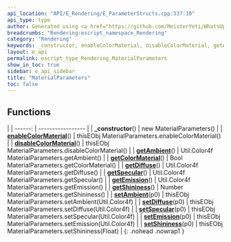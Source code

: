 ```yaml
---
api_location: "API/E_Rendering/E_ParameterStructs.cpp:337:10"
api_type: type
author: Generated using <a href="https://github.com/MeisterYeti/WhatsUpDoc">WhatsUpDoc</a>
breadcrumbs: "Rendering:escript_namespace_Rendering"
category: "Rendering"
keywords: _constructor, enableColorMaterial, disableColorMaterial, getAmbient, getColorMaterial, getDiffuse, getSpecular, getEmission, getShininess, setAmbient, setDiffuse, setSpecular, setEmission, setShininess
layout: e_api
permalink: escript_type_Rendering_MaterialParameters
show_in_toc: true
sidebar: e_api_sidebar
title: "MaterialParameters"
toc: false
---
```


## Functions

|
| ------: | ----------------- |
| **_constructor**() | new MaterialParameters() |
| **[enableColorMaterial](classRendering_1_1MaterialParameters#classRendering_1_1MaterialParameters_1a609b00d8941279d6b418733f49a89048)**() | thisEObj MaterialParameters.enableColorMaterial() |
| **[disableColorMaterial](classRendering_1_1MaterialParameters#classRendering_1_1MaterialParameters_1a0dae78003be1fd417116da04205027e8)**() | thisEObj MaterialParameters.disableColorMaterial() |
| **[getAmbient](classRendering_1_1MaterialParameters#classRendering_1_1MaterialParameters_1a2a45c4e617a87e70e89735b8f582b3cb)**() | Util.Color4f MaterialParameters.getAmbient() |
| **[getColorMaterial](classRendering_1_1MaterialParameters#classRendering_1_1MaterialParameters_1ab3ef2fab56ec49a56e4dd05c94412328)**() | Bool MaterialParameters.getColorMaterial() |
| **[getDiffuse](classRendering_1_1MaterialParameters#classRendering_1_1MaterialParameters_1a0caf6706797f78fa643e3015b4416563)**() | Util.Color4f MaterialParameters.getDiffuse() |
| **[getSpecular](classRendering_1_1MaterialParameters#classRendering_1_1MaterialParameters_1a8a57c80433db672895c0d164097019b5)**() | Util.Color4f MaterialParameters.getSpecular() |
| **[getEmission](classRendering_1_1MaterialParameters#classRendering_1_1MaterialParameters_1a8ae0bda1e44c7863bad5bb2d6d37e846)**() | Util.Color4f MaterialParameters.getEmission() |
| **[getShininess](classRendering_1_1MaterialParameters#classRendering_1_1MaterialParameters_1aa11b92427f556ae206bc5b64168ea805)**() | Number MaterialParameters.getShininess() |
| **[setAmbient](classRendering_1_1MaterialParameters#classRendering_1_1MaterialParameters_1a3d345560bfaff4b11cebd717b9c91ebb)**(p0) | thisEObj MaterialParameters.setAmbient(Util.Color4f) |
| **[setDiffuse](classRendering_1_1MaterialParameters#classRendering_1_1MaterialParameters_1a1becd6aa2c0462c4734cdec7e4911472)**(p0) | thisEObj MaterialParameters.setDiffuse(Util.Color4f) |
| **[setSpecular](classRendering_1_1MaterialParameters#classRendering_1_1MaterialParameters_1aacf960b296ea0e0c99c26f0106e4a749)**(p0) | thisEObj MaterialParameters.setSpecular(Util.Color4f) |
| **[setEmission](classRendering_1_1MaterialParameters#classRendering_1_1MaterialParameters_1a4779630b013f3b5471a09d1e93b35794)**(p0) | thisEObj MaterialParameters.setEmission(Util.Color4f) |
| **[setShininess](classRendering_1_1MaterialParameters#classRendering_1_1MaterialParameters_1a4f99e958f28218e533d9015175d76736)**(p0) | thisEObj MaterialParameters.setShininess(Float) |
{: .nohead .nowrap1 }
